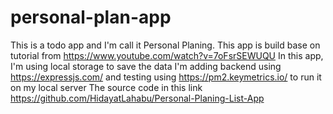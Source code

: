 # personal-plan-app
This is a todo app and I'm call it Personal Planing.
This app is build base on tutorial from https://www.youtube.com/watch?v=7oFsrSEWUQU
In this app, I'm using local storage to save the data
I'm adding backend using https://expressjs.com/ and testing using https://pm2.keymetrics.io/ to run it on my local server
The source code in this link https://github.com/HidayatLahabu/Personal-Planing-List-App
